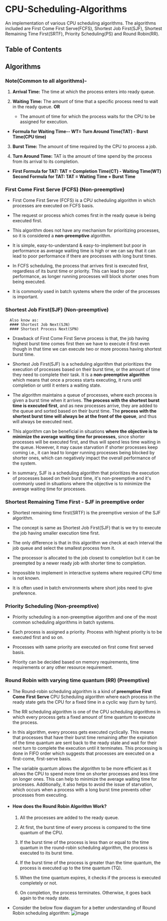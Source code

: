 # CPU-Scheduling-Algorithms
An implementation of various CPU scheduling algorithms. The algorithms included are First Come First Serve(FCFS), Shortest Job First(SJF), Shortest Remaining Time First(SRTF), Priority Scheduling(PS) and Round Robin(RR).
## Table of Contents
## Algorithms
### Note(Common to all algorithms)-
1. __Arrival Time:__ The time at which the process enters into ready queue.
   
2. __Waiting Time:__ The amount of time that a specific process need to wait in the ready queue. __OR__
   
   * The amount of time for which the process waits for the CPU to be assigned for execution.
   
  * __Formula for Waiting Time-- WT= Turn Around Time(TAT) - Burst Time(CPU time)__
   
3. __Burst Time:__ The amount of time required by the CPU to process a job.
   
4. __Turn Around Time:__ TAT is the amount of time spend by the process from its arrival to its completion.
   
  * __First Formula for TAT: TAT = Completion Time(CT) - Waiting Time(WT)
     Second Formula for TAT: TAT = Waiting Time + Burst Time__
   
### First Come First Serve (FCFS) (Non-preemptive)
- First Come First Serve (FCFS) is a CPU scheduling algorithm in which processes are executed on FCFS basis.
- The request or process which comes first in the ready queue is being executed first.
- This algorithm does not have any mechanism for prioritizing processes, so it is considered a **non-preemptive** algorithm.
- It is simple, easy-to-understand & easy-to-implement but poor in performance as average waiting time is high or we can say that it can lead to poor performance if there are processes with long burst times.

- In FCFS scheduling, the process that arrives first is executed first, regardless of its burst time or priority. This can lead to poor performance, as longer running processes will block shorter ones from being executed.
- It is commonly used in batch systems where the order of the processes is important.

### Shortest Job First(SJF) (Non-preemptive)
      Also know as:
      #### Shortest Job Next(SJN)
      #### Shortest Process Next(SPN)

- Drawback of First Come First Serve process is that, the job having highest burst time comes first then we have to execute it first even though in that time we can execute two or more process having shortest burst time.

- Shortest Job First(SJF) is a scheduling algorithm that prioritizes the execution of processes based on their burst time, or the amount of time they need to complete their task. It is a __non-preemptive algorithm__ which means that once a process starts executing, it runs until completion or until it enters a waiting state.

- The algorithm maintains a queue of processes, where each process is given a burst time when it arrives. __The process with the shortest burst time is executed first__, and as new processes arrive, they are added to the queue and sorted based on their burst time. The __process with the shortest burst time will always be at the front of the queue__, and thus will always be executed next.

- This algorithm can be beneficial in situations __where the objective is to minimize the average waiting time for processes__, since shorter processes will be executed first, and thus will spend less time waiting in the queue. However, it may cause starvation if shorter processes keep coming i.e., it can lead to longer running processes being blocked by shorter ones, which can negatively impact the overall performance of the system.

- In summary, SJF is a scheduling algorithm that prioritizes the execution of processes based on their burst time, it's non-preemptive and it's commonly used in situations where the objective is to minimize the average waiting time for processes.

### Shortest Remaining Time First - SJF in preemptive order
- Shortest remaining time first(SRTF) is the preemptive version of the SJF algorithm.

- The concept is same as Shortest Job First(SJF) that is we try to execute the job having smaller execution time first.

- The only difference is that in this algorithm we check at each interval the job queue and select the smallest process from it.

- The processor is allocated to the job closest to completion but it can be preempted by a 
newer ready job with shorter time to completion.
  
- Impossible to implement in interactive systems where required CPU time is not known.
  
- It is often used in batch environments where short jobs need to give preference.

### Priority Scheduling (Non-preemptive)
- Priority scheduling is a non-preemptive algorithm and one of the most common scheduling 
algorithms in batch systems.

- Each process is assigned a priority. Process with highest priority is to be executed first and 
so on.

- Processes with same priority are executed on first come first served basis.
  
- Priority can be decided based on memory requirements, time requirements or any other 
resource requirement.

### Round Robin with varying time quantum (RR) (Preemptive)
- The Round-robin scheduling algorithm is a kind of __preemptive First Come First Serve__ CPU Scheduling algorithm where each process in the ready state gets the CPU for a fixed time in a cyclic way (turn by turn).
  
- The RR scheduling algorithm is one of the CPU scheduling algorithms in which every process gets a fixed amount of time quantum to execute the process.
  
- In this algorithm, every process gets executed cyclically. This means that processes that have their burst time remaining after the expiration of the time quantum are sent back to the ready state and wait for their next turn to complete the execution until it terminates. This processing is done in FIFO order which suggests that processes are executed on a first-come, first-serve basis.

- The variable quantum allows the algorithm to be more efficient as it allows the CPU to spend more time on shorter processes and less time on longer ones. This can help to minimize the average waiting time for processes. Additionally, it also helps to avoid the issue of starvation, which occurs when a process with a long burst time prevents other processes from executing.

- #### How does the Round Robin Algorithm Work?
    1. All the processes are added to the ready queue.
       
    2. At first, the burst time of every process is compared to the time quantum of the CPU.
    
    3. If the burst time of the process is less than or equal to the time quantum in the round-robin scheduling algorithm, the process is executed to its burst time.
  
    4. If the burst time of the process is greater than the time quantum, the process is executed up to the time quantum (TQ).
  
    5. When the time quantum expires, it checks if the process is executed completely or not.
     
    6. On completion, the process terminates. Otherwise, it goes back again to the ready state.

 - Consider the below flow diagram for a better understanding of Round Robin scheduling algorithm:
![image](https://github.com/Priyanxxhiiii/CPU-Scheduling-Algorithms/assets/135419372/f148caf0-26e6-4eda-820d-3ca44d3b44df)











   

